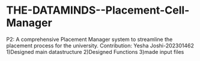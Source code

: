 # THE-DATAMINDS--Placement-Cell-Manager
P2: A comprehensive Placement Manager system to streamline the placement process for the university.
Contribution:
Yesha Joshi-202301462
1)Designed main datastructure
2)Designed Functions
3)made input files 